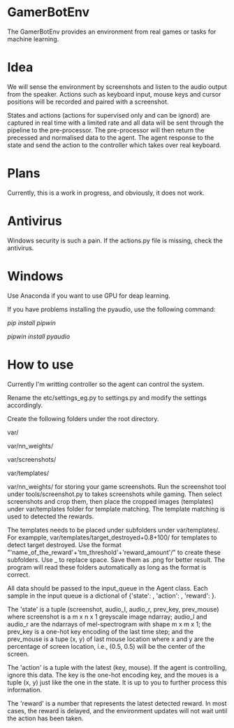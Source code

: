 # GamerBotEnv

The GamerBotEnv provides an environment from real games or tasks for machine learning.

# Idea

We will sense the environment by screenshots and listen to the audio output from the speaker. Actions such as keyboard input,
mouse keys and cursor positions will be recorded and paired with a screenshot.

States and actions (actions for supervised only and can be ignord) are captured in real time with a limited rate and all data will be sent through the pipeline to the
pre-processor. The pre-processor will then return the precessed and normalised data to the agent. The agent response to the state and send the action to the controller which takes over real keyboard.

# Plans
Currently, this is a work in progress, and obviously, it does not work.

# Antivirus
Windows security is such a pain. If the actions.py file is missing, check the antivirus.

# Windows
Use Anaconda if you want to use GPU for deap learning.

If you have problems installing the pyaudio, use the following command:

*pip install pipwin*

*pipwin install pyaudio*

# How to use
Currently I'm writting controller so the agent can control the system.

Rename the etc/settings_eg.py to settings.py and modify the settings accordingly.

Create the following folders under the root directory.

var/

var/nn_weights/

var/screenshots/

var/templates/

var/nn_weights/ for storing your game screenshots. Run the screenshot tool under tools/screenshot.py to takes screenshots while gaming. Then select screenshots
and crop them, then place the cropped images (templates) under var/templates folder for template matching. The template matching is used to detected the rewards.

The templates needs to be placed under subfolders under var/templates/. For exampple, var/templates/target_destroyed+0.8+100/ for templates to detect target destroyed.
Use the format "'name_of_the_reward'+'tm_threshold'+'reward_amount'/" to create these subfolders. Use _ to replace space. Save them as .png for better result. The program will read these folders automatically as long as the format is correct.

All data should be passed to the input_queue in the Agent class. Each sample in the input queue is a dictional of {'state': , 'action': , 'reward': }.

The 'state' is a tuple (screenshot, audio_l,  audio_r, prev_key, prev_mouse) where screenshot is a m x n x 1 greyscale image ndarray; audio_l and audio_r are the ndarrays of mel-spectrogram with shape m x m x 1; the prev_key is a one-hot key encoding of the last time step; and the prev_mouse is a tupe (x, y) of last mouse location where x and y are the percentage of screen location, i.e., (0.5, 0.5) will be the center of the screen.

The 'action' is a tuple with the latest (key, mouse). If the agent is controlling, ignore this data. The key is the one-hot encoding key, and the moues is a tuple (x, y) just like the one in the state. It is up to you to further process this information.

The 'reward' is a number that represents the latest detected reward. In most cases, the reward is delayed, and the environment updates will not wait until the action has been taken.


